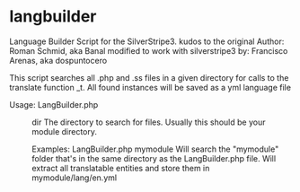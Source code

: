 langbuilder
===========

Language Builder Script for the SilverStripe3.
kudos to the original Author:  Roman Schmid, aka Banal
modified to work with silverstripe3 by: Francisco Arenas, aka dospuntocero

This script searches all .php and .ss files in a given directory for calls to the translate function _t.
All found instances will be saved as a yml language file

Usage:  LangBuilder.php <dir>
dir     The directory to search for files. Usually this
        should be your module directory.
        
Examples:
LangBuilder.php mymodule
Will search the "mymodule" folder that\'s in the same 
directory as the LangBuilder.php file. Will extract
all translatable entities and store them in 
mymodule/lang/en.yml
